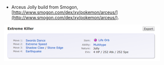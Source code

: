 * Arceus Jolly build from Smogon, [http://www.smogon.com/dex/xy/pokemon/arceus/](http://www.smogon.com/dex/xy/pokemon/arceus/).

![./20161203-0126-cet-generation-6-arceus-jolly-build-1.png](./20161203-0126-cet-generation-6-arceus-jolly-build-1.png)